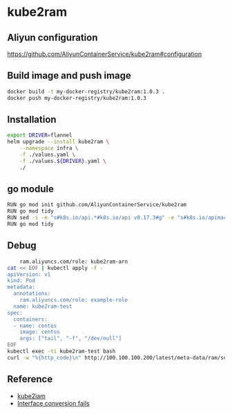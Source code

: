 # kube2ram

## Aliyun configuration

<https://github.com/AliyunContainerService/kube2ram#configuration>


## Build image and push image
```bash
docker build -t my-docker-registry/kube2ram:1.0.3 .
docker push my-docker-registry/kube2ram:1.0.3
```

## Installation
```bash
export DRIVER=flannel
helm upgrade --install kube2ram \
    --namespace infra \
    -f ./values.yaml \
    -f ./values.${DRIVER}.yaml \
    ./
```

## go module
```bash
RUN go mod init github.com/AliyunContainerService/kube2ram
RUN go mod tidy
RUN sed -i -e "s#k8s.io/api.*#k8s.io/api v0.17.3#g" -e "s#k8s.io/apimachinery.*#k8s.io/apimachinery v0.17.3#g" -e "s#k8s.io/client-go.*#k8s.io/client-go v0.17.3#g" go.mod
RUN go mod tidy
```

## Debug
```bash
    ram.aliyuncs.com/role: kube2ram-arn
cat << EOF | kubectl apply -f -
apiVersion: v1
kind: Pod
metadata:
  annotations:
    ram.aliyuncs.com/role: example-role
  name: kube2ram-test
spec:
  containers:
  - name: centos
    image: centos
    args: ["tail", "-f", "/dev/null"]
EOF
kubectl exec -ti kube2ram-test bash
curl -w "%{http_code}\n" http://100.100.100.200/latest/meta-data/ram/security-credentials/
```

## Reference
* [kube2iam](https://github.com/jtblin/kube2iam)
* [Interface conversion fails](https://github.com/jtblin/kube2iam/issues/178)
